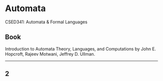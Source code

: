 # Automata
CSED341: Automata & Formal Languages

## Book

Introduction to Automata Theory, Languages, and Computations
by John E. Hopcroft, Rajeev Motwani, Jeffrey D. Ullman.

---

## 2
